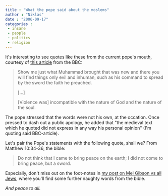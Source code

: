 ```yaml
---
title : "What the pope said about the moslems"
author : "Niklas"
date : "2006-09-17"
categories : 
 - insane
 - people
 - politics
 - religion
---
```


It's interesting to see quotes like these from the current pope's mouth, courtesy of [this article](http://news.bbc.co.uk/2/hi/europe/5353208.stm) from the BBC:

> Show me just what Muhammad brought that was new and there you will find things only evil and inhuman, such as his command to spread by the sword the faith he preached.
> 
> \[...\]
> 
> \[Violence was\] incompatible with the nature of God and the nature of the soul.

The pope stressed that the words were not his own, at the occation. Once pressed to dash out a public apology, he added that "the medieval text which he quoted did not express in any way his personal opinion" (I'm quoting said BBC-article).

Let's pair the Pope's statements with the following quote, shall we? From Matthew 10:34-36, the bible:

> Do not think that I came to bring peace on the earth; I did not come to bring peace, but a sword.

Especially, don't miss out on the foot-notes in [my post on Mel Gibson vs all Jews](https://niklasblog.com/?p=1014), where you'll find some further naughty words from the bible.

_And peace to all._
